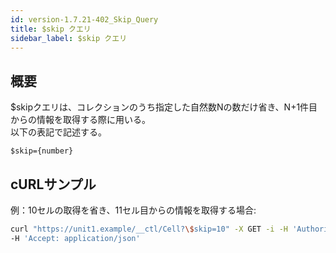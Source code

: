 ```yaml
---
id: version-1.7.21-402_Skip_Query
title: $skip クエリ
sidebar_label: $skip クエリ
---
```

## 概要
$skipクエリは、コレクションのうち指定した自然数Nの数だけ省き、N+1件目からの情報を取得する際に用いる。  
以下の表記で記述する。
```
$skip={number}
```
## cURLサンプル
例：10セルの取得を省き、11セル目からの情報を取得する場合:
```sh
curl "https://unit1.example/__ctl/Cell?\$skip=10" -X GET -i -H 'Authorization: Bearer AA~PBDc...(省略)...FrTjA' \
-H 'Accept: application/json'
```


